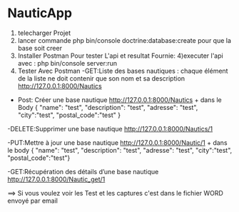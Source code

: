 # NauticApp
1) telecharger Projet 
2) lancer commande  php bin/console doctrine:database:create
pour que la base soit creer
3) Installer Postman Pour tester L'api et resultat Fournie:
4)executer l'api avec : php bin/console server:run
5) Tester Avec Postman
-GET:Liste des bases nautiques : chaque élément de la liste ne doit contenir que son nom et sa description
http://127.0.0.1:8000/Nautics

- Post: Créer une base nautique
http://127.0.0.1:8000/Nautics  + dans le Body 
{  "name": "test",
	"description": "test",
	"adresse": "test",
	"city":"test",
	"postal_code":"test"
}

-DELETE:Supprimer une base nautique
http://127.0.0.1:8000/Nautics/1

-PUT:Mettre à jour une base nautique
http://127.0.0.1:8000/Nautic/1 + dans le body
{  "name": "test",
	"description": "test",
	"adresse": "test",
	"city":"test",
	"postal_code":"test"}
  
-GET:Récupération des détails d’une base nautique
http://127.0.0.1:8000/Nautic_get/1

==> Si vous voulez voir les Test et les captures c'est dans  le fichier WORD envoyé par email 
